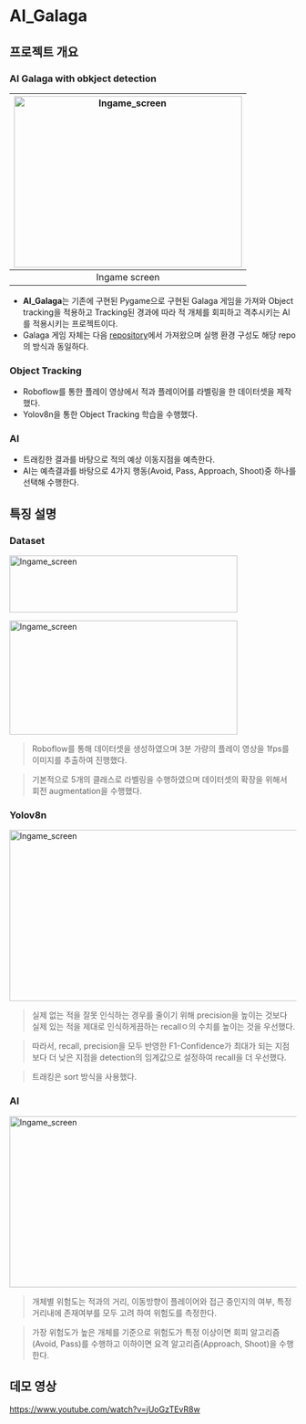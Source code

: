# AI_Galaga

## 프로젝트 개요

### **AI Galaga with obkject detection**

|<img src="" alt="Ingame_screen" width="400" height="300" style="margin:0; padding:0;">|
|:-----------------:|
|Ingame screen|

- **AI_Galaga**는 기존에 구현된 Pygame으로 구현된 Galaga 게임을 가져와 Object tracking을 적용하고 Tracking된 경과에 따라 적 개체를 회피하고 격추시키는 AI를 적용시키는 프로젝트이다.
- Galaga 게임 자체는 다음 [repository](https://github.com/gzito/galaga)에서 가져왔으며 실행 환경 구성도 해당 repo의 방식과 동일하다.
  
### **Object Tracking**

- Roboflow를 통한 플레이 영상에서 적과 플레이어를 라벨링을 한 데이터셋을 제작했다.
- Yolov8n을 통한 Object Tracking 학습을 수행했다.

### **AI**
- 트래킹한 결과를 바탕으로 적의 예상 이동지점을 예측한다.
- AI는 예측결과를 바탕으로 4가지 행동(Avoid, Pass, Approach, Shoot)중 하나를 선택해 수행한다.

## 특징 설명

### **Dataset**
<img src="https://github.com/user-attachments/assets/dc39e581-a663-49d6-a2d7-cbbbdc738b75" alt="Ingame_screen" width="400" height="100" style="margin:0; padding:0;"> <br>

<img src="https://github.com/user-attachments/assets/fce4ee9f-3f9b-4819-bfcd-0165c8d4d77d" alt="Ingame_screen" width="400" height="200" style="margin:0; padding:0;">

> Roboflow를 통해 데이터셋을 생성하였으며 3분 가량의 플레이 영상을 1fps를 이미지를 추출하여 진행했다.

> 기본적으로 5개의 클래스로 라벨링을 수행하였으며 데이터셋의 확장을 위해서 회전 augmentation을 수행했다.

### **Yolov8n**
<img src="https://github.com/user-attachments/assets/f0878edb-b189-4982-b99b-5587d72486bd" alt="Ingame_screen" width="600" height="300" style="margin:0; padding:0;">

> 실제 없는 적을 잘못 인식하는 경우를 줄이기 위해 precision을 높이는 것보다 실제 있는 적을 제대로 인식하게끔하는 recallㅇ의 수치를 높이는 것을 우선했다.

> 따라서, recall, precision을 모두 반영한 F1-Confidence가 최대가 되는 지점보다 더 낮은 지점을 detection의 임계값으로 설정하여 recall을 더 우선했다.

> 트래킹은 sort 방식을 사용했다.  

### **AI**

<img src="https://github.com/user-attachments/assets/18b2b2b0-43fb-49b9-84d1-69df2d95ad84" alt="Ingame_screen" width="600" height="300" style="margin:0; padding:0;">

> 개체별 위험도는 적과의 거리, 이동방향이 플레이어와 접근 중인지의 여부, 특정 거리내에 존재여부를 
 모두 고려 하여 위험도를 측정한다.

> 가장 위험도가 높은 개체를 기준으로 위험도가 특정 이상이면 회피 알고리즘(Avoid, Pass)를 수행하고 이하이면 요격 알고리즘(Approach, Shoot)을 수행한다.

## 데모 영상

https://www.youtube.com/watch?v=jUoGzTEvR8w
